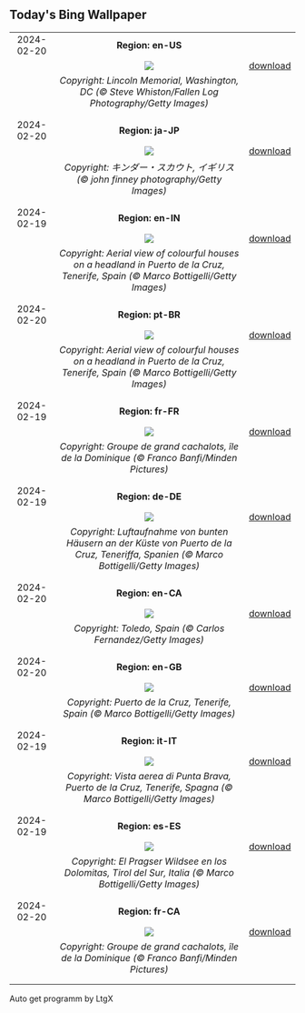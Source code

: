 ## Today's Bing Wallpaper
|      |      |      |
| :----: | :----: | :----: |
|2024-02-20|**Region: en-US**||
||![](https://www.bing.com/th?id=OHR.LincolnSunset_EN-US8001542624_UHD.jpg&pid=hp&w=1152&h=648&rs=1&c=4)| [download](https://www.bing.com/th?id=OHR.LincolnSunset_EN-US8001542624_UHD.jpg)|
||*Copyright: Lincoln Memorial, Washington, DC (© Steve Whiston/Fallen Log Photography/Getty Images)*
||
|||
|2024-02-20|**Region: ja-JP**||
||![](https://www.bing.com/th?id=OHR.PeakDistrictNP_JA-JP8773323840_UHD.jpg&pid=hp&w=1152&h=648&rs=1&c=4)| [download](https://www.bing.com/th?id=OHR.PeakDistrictNP_JA-JP8773323840_UHD.jpg)|
||*Copyright: キンダー・スカウト, イギリス (© john finney photography/Getty Images)*
||
|||
|2024-02-19|**Region: en-IN**||
||![](https://www.bing.com/th?id=OHR.CarnavalTenerife_EN-IN9126594062_UHD.jpg&pid=hp&w=1152&h=648&rs=1&c=4)| [download](https://www.bing.com/th?id=OHR.CarnavalTenerife_EN-IN9126594062_UHD.jpg)|
||*Copyright: Aerial view of colourful houses on a headland in Puerto de la Cruz, Tenerife, Spain (© Marco Bottigelli/Getty Images)*
||
|||
|2024-02-20|**Region: pt-BR**||
||![](https://www.bing.com/th?id=OHR.CarnavalTenerife_PT-BR5233903925_UHD.jpg&pid=hp&w=1152&h=648&rs=1&c=4)| [download](https://www.bing.com/th?id=OHR.CarnavalTenerife_PT-BR5233903925_UHD.jpg)|
||*Copyright: Aerial view of colourful houses on a headland in Puerto de la Cruz, Tenerife, Spain (© Marco Bottigelli/Getty Images)*
||
|||
|2024-02-19|**Region: fr-FR**||
||![](https://www.bing.com/th?id=OHR.DominicaWhales_FR-FR6517933820_UHD.jpg&pid=hp&w=1152&h=648&rs=1&c=4)| [download](https://www.bing.com/th?id=OHR.DominicaWhales_FR-FR6517933820_UHD.jpg)|
||*Copyright: Groupe de  grand cachalots, île de la Dominique (© Franco Banfi/Minden Pictures)*
||
|||
|2024-02-19|**Region: de-DE**||
||![](https://www.bing.com/th?id=OHR.CarnavalTenerife_DE-DE3563683527_UHD.jpg&pid=hp&w=1152&h=648&rs=1&c=4)| [download](https://www.bing.com/th?id=OHR.CarnavalTenerife_DE-DE3563683527_UHD.jpg)|
||*Copyright: Luftaufnahme von bunten Häusern an der Küste von Puerto de la Cruz, Teneriffa, Spanien (© Marco Bottigelli/Getty Images)*
||
|||
|2024-02-20|**Region: en-CA**||
||![](https://www.bing.com/th?id=OHR.TajoRiver_EN-CA7817370984_UHD.jpg&pid=hp&w=1152&h=648&rs=1&c=4)| [download](https://www.bing.com/th?id=OHR.TajoRiver_EN-CA7817370984_UHD.jpg)|
||*Copyright: Toledo, Spain (© Carlos Fernandez/Getty Images)*
||
|||
|2024-02-20|**Region: en-GB**||
||![](https://www.bing.com/th?id=OHR.CarnavalTenerife_EN-GB7377141712_UHD.jpg&pid=hp&w=1152&h=648&rs=1&c=4)| [download](https://www.bing.com/th?id=OHR.CarnavalTenerife_EN-GB7377141712_UHD.jpg)|
||*Copyright: Puerto de la Cruz, Tenerife, Spain (© Marco Bottigelli/Getty Images)*
||
|||
|2024-02-19|**Region: it-IT**||
||![](https://www.bing.com/th?id=OHR.CarnavalTenerife_IT-IT6859565404_UHD.jpg&pid=hp&w=1152&h=648&rs=1&c=4)| [download](https://www.bing.com/th?id=OHR.CarnavalTenerife_IT-IT6859565404_UHD.jpg)|
||*Copyright: Vista aerea di Punta Brava, Puerto de la Cruz, Tenerife, Spagna (© Marco Bottigelli/Getty Images)*
||
|||
|2024-02-19|**Region: es-ES**||
||![](https://www.bing.com/th?id=OHR.LakeDolomites_ES-ES6192174568_UHD.jpg&pid=hp&w=1152&h=648&rs=1&c=4)| [download](https://www.bing.com/th?id=OHR.LakeDolomites_ES-ES6192174568_UHD.jpg)|
||*Copyright: El Pragser Wildsee en los Dolomitas, Tirol del Sur, Italia (© Marco Bottigelli/Getty Images)*
||
|||
|2024-02-20|**Region: fr-CA**||
||![](https://www.bing.com/th?id=OHR.DominicaWhales_FR-CA0090567562_UHD.jpg&pid=hp&w=1152&h=648&rs=1&c=4)| [download](https://www.bing.com/th?id=OHR.DominicaWhales_FR-CA0090567562_UHD.jpg)|
||*Copyright: Groupe de  grand cachalots, île de la Dominique (© Franco Banfi/Minden Pictures)*
||
|||

Auto get programm by LtgX
